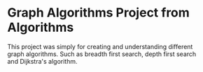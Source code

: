 # Graph Algorithms Project from Algorithms
This project was simply for creating and understanding different<br/>
graph algorithms.  Such as breadth first search, depth first search<br/>
and Dijkstra's algorithm.
